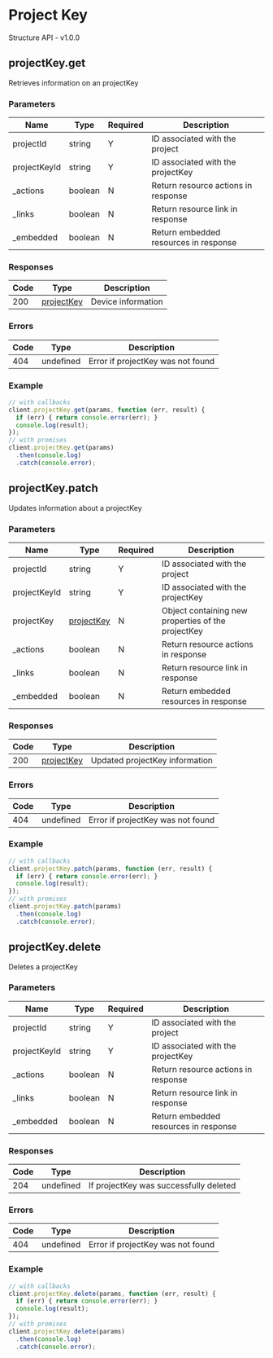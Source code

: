 # Project Key
Structure API - v1.0.0

## projectKey.get
Retrieves information on an projectKey



### Parameters
| Name | Type | Required | Description |
| ---- | ---- | -------- | ----------- |
| projectId | string | Y | ID associated with the project |
| projectKeyId | string | Y | ID associated with the projectKey |
| _actions | boolean | N | Return resource actions in response |
| _links | boolean | N | Return resource link in response |
| _embedded | boolean | N | Return embedded resources in response |

### Responses
| Code | Type | Description |
| ---- | ---- | ----------- |
| 200 | [projectKey](_schemas.md#projectkey) | Device information |

### Errors
| Code | Type | Description |
| ---- | ---- | ----------- |
| 404 | undefined | Error if projectKey was not found |

### Example
```javascript
// with callbacks
client.projectKey.get(params, function (err, result) {
  if (err) { return console.error(err); }
  console.log(result);
});
// with promises
client.projectKey.get(params)
  .then(console.log)
  .catch(console.error);
```
## projectKey.patch
Updates information about a projectKey



### Parameters
| Name | Type | Required | Description |
| ---- | ---- | -------- | ----------- |
| projectId | string | Y | ID associated with the project |
| projectKeyId | string | Y | ID associated with the projectKey |
| projectKey | [projectKey](_schemas.md#projectkey) | N | Object containing new properties of the projectKey |
| _actions | boolean | N | Return resource actions in response |
| _links | boolean | N | Return resource link in response |
| _embedded | boolean | N | Return embedded resources in response |

### Responses
| Code | Type | Description |
| ---- | ---- | ----------- |
| 200 | [projectKey](_schemas.md#projectkey) | Updated projectKey information |

### Errors
| Code | Type | Description |
| ---- | ---- | ----------- |
| 404 | undefined | Error if projectKey was not found |

### Example
```javascript
// with callbacks
client.projectKey.patch(params, function (err, result) {
  if (err) { return console.error(err); }
  console.log(result);
});
// with promises
client.projectKey.patch(params)
  .then(console.log)
  .catch(console.error);
```
## projectKey.delete
Deletes a projectKey



### Parameters
| Name | Type | Required | Description |
| ---- | ---- | -------- | ----------- |
| projectId | string | Y | ID associated with the project |
| projectKeyId | string | Y | ID associated with the projectKey |
| _actions | boolean | N | Return resource actions in response |
| _links | boolean | N | Return resource link in response |
| _embedded | boolean | N | Return embedded resources in response |

### Responses
| Code | Type | Description |
| ---- | ---- | ----------- |
| 204 | undefined | If projectKey was successfully deleted |

### Errors
| Code | Type | Description |
| ---- | ---- | ----------- |
| 404 | undefined | Error if projectKey was not found |

### Example
```javascript
// with callbacks
client.projectKey.delete(params, function (err, result) {
  if (err) { return console.error(err); }
  console.log(result);
});
// with promises
client.projectKey.delete(params)
  .then(console.log)
  .catch(console.error);
```
